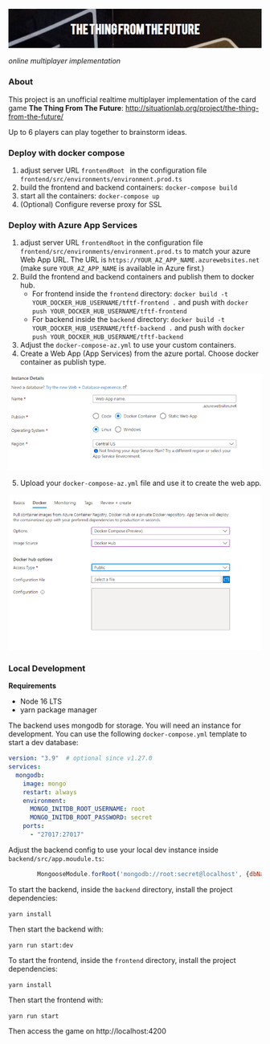 ![img.png](doc/title.png)

*online multiplayer implementation*

### About

This project is an unofficial realtime multiplayer implementation of the card game **The Thing From The Future**: http://situationlab.org/project/the-thing-from-the-future/

Up to 6 players can play together to brainstorm ideas.

### Deploy with docker compose

1. adjust server URL `frontendRoot ` in the configuration file `frontend/src/environments/environment.prod.ts`
2. build the frontend and backend containers: `docker-compose build`
3. start all the containers: `docker-compose up`
4. (Optional) Configure reverse proxy for SSL

### Deploy with Azure App Services

1. adjust server URL `frontendRoot` in the configuration file `frontend/src/environments/environment.prod.ts` to match your azure Web App URL. The URL is `https://YOUR_AZ_APP_NAME.azurewebsites.net` (make sure `YOUR_AZ_APP_NAME` is available in Azure first.)
2. Build the frontend and backend containers and publish them to docker hub.
   - For frontend inside the `frontend` directory: `docker build -t YOUR_DOCKER_HUB_USERNAME/tftf-frontend .` and push with `docker push YOUR_DOCKER_HUB_USERNAME/tftf-frontend`  
   - For backend inside the `backend` directory: `docker build -t YOUR_DOCKER_HUB_USERNAME/tftf-backend .` and push with `docker push YOUR_DOCKER_HUB_USERNAME/tftf-backend`
3. Adjust the `docker-compose-az.yml` to use your custom containers. 
4. Create a Web App (App Services) from the azure portal. Choose docker container as publish type.

![img.png](doc/app_type.png)

5. Upload your `docker-compose-az.yml` file and use it to create the web app.  

![img.png](doc/az-compose.png)

### Local Development

**Requirements**
- Node 16 LTS
- yarn package manager 

The backend uses mongodb for storage. You will need an instance for development. You can use the following ```docker-compose.yml``` template to start a dev database: 

```yaml
version: "3.9"  # optional since v1.27.0
services:
  mongodb:
    image: mongo
    restart: always
    environment:
      MONGO_INITDB_ROOT_USERNAME: root
      MONGO_INITDB_ROOT_PASSWORD: secret
    ports:
      - "27017:27017"
```

Adjust the backend config to use your local dev instance inside ```backend/src/app.moudule.ts```:
```javascript
        MongooseModule.forRoot('mongodb://root:secret@localhost', {dbName: "nest"}),
``` 

To start the backend, inside the `backend` directory, install the project dependencies:

```yarn install```

Then start the backend with: 

```yarn run start:dev```

To start the frontend, inside the `frontend` directory, install the project dependencies:

```yarn install```

Then start the frontend with:

```yarn run start```

Then access the game on http://localhost:4200
